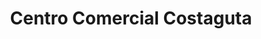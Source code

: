 ---
title: "Centro Comercial Costaguta"
url: /villa-alemana/centro-comercial-costaguta/
shop: centro comercial
---